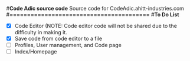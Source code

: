 #**Code Adic source code**
Source code for CodeAdic.ahitt-industries.com
#**========================================**
#**To Do List**
- [x] Code Editor (NOTE: Code editor code will not be shared due to the difficulty in making it.
- [x] Save code from code editor to a file
- [ ] Profiles, User management, and Code page
- [ ] Index/Homepage
